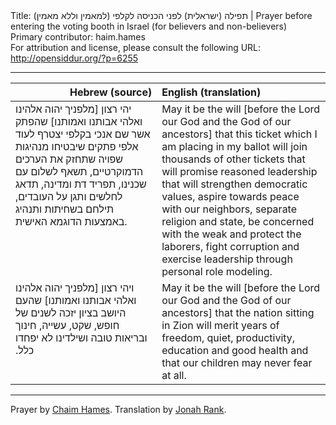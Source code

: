 <html>
<head></head>
<body>
Title: תפילה (ישראלית) לפני הכניסה לקלפי (למאמין וללא מאמין)‏ | Prayer before entering the voting booth in Israel (for believers and non-believers)<br />
Primary contributor: haim.hames<br />
For attribution and license, please consult the following URL: <a href="http://opensiddur.org/?p=6255">http://opensiddur.org/?p=6255</a>
<p />
<hr />

<table style="margin-left: auto;margin-right: auto;" class="draggable">
<thead><tr><th id="x" style="text-align: right;">Hebrew (source)</th><th style="text-align: left;">English (translation)</th></tr></thead>
<tbody>
<tr><td style="vertical-align:top;" width="46%">
<div class="liturgy"><span lang="he">
יהי רצון [מלפניך יהוה אלהינו ואלהי אבותנו ואמותנו] שהפתק אשר שם אנכי בקלפי יצטרף לעוד אלפי פתקים שיבטיחו מנהיגות שפויה שתחזק את הערכים הדמוקרטיים, תשאף לשלום עם שכנינו, תפריד דת ומדינה, תדאג לחלשים ותגן על העובדים, תילחם בשחיתות ותנהיג באמצעות הדוגמא האישית. 
</span></div></td>
 
<td style="vertical-align:top;" width="53%"><div class="english">
May it be the will [before the Lord our God and the God of our ancestors] that this ticket which I am placing in my ballot will join thousands of other tickets that will promise reasoned leadership that will strengthen democratic values, aspire towards peace with our neighbors, separate religion and state, be concerned with the weak and protect the laborers, fight corruption and exercise leadership through personal role modeling. 
</div></td></tr>


<tr><td style="vertical-align:top;" width="46%">
<div class="commentary"><span lang="he">
ויהי רצון [מלפניך יהוה אלהינו ואלהי אבותנו ואמותנו] שהעם היושב בציון יזכה לשנים של חופש, שקט, עשייה, חינוך ובריאות טובה ושילדינו לא יפחדו כלל.‏
</span></div></td>
 
<td style="vertical-align:top;" width="53%"><div class="english">
May it be the will [before the Lord our God and the God of our ancestors] that the nation sitting in Zion will merit years of freedom, quiet, productivity, education and good health and that our children may never fear at all.
</div></td></tr></tbody></table>

<hr />
Prayer by <a href="https://opensiddur.org/by/haim.hames">Chaim Hames</a>. Translation by <a href="https://opensiddur.org/by/jonah.rank">Jonah Rank</a>.
</body>
</html>